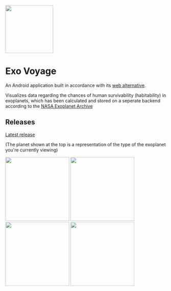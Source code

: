<img src="https://github.com/avexxx3/exovoyage_app/blob/master/app/src/main/play_store_512.png" width="150">

# Exo Voyage
An Android application built in accordance with its [web alternative](https://github.com/stellalphatic/ExoPlanetProject).

Visualizes data regarding the chances of human survivability (habitability) in exoplanets, which has been calculated and stored on a seperate backend according to the [NASA Exoplanet Archive](https://exoplanetarchive.ipac.caltech.edu/)


## Releases
[Latest release](https://github.com/avexxx3/ExoVoyage/releases/latest)

(The planet shown at the top is a representation of the type of the exoplanet you're currently viewing)

<img src="https://github.com/avexxx3/exovoyage_app/blob/master/.github/home.jpg" width="200"> <img src="https://github.com/avexxx3/exovoyage_app/blob/master/.github/habit.jpg" width="200"> <img src="https://github.com/avexxx3/exovoyage_app/blob/master/.github/nonhabit.jpg" width="200"> <img src="https://github.com/avexxx3/exovoyage_app/blob/master/.github/detail.jpg" width="200">
